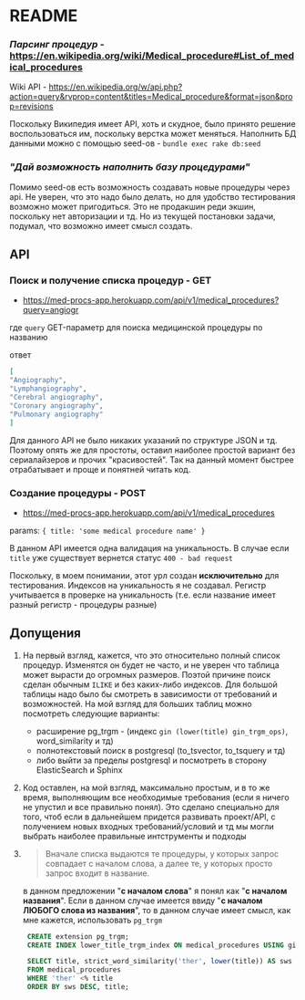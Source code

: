 # README

### _Парсинг процедур_ - https://en.wikipedia.org/wiki/Medical_procedure#List_of_medical_procedures
Wiki API - https://en.wikipedia.org/w/api.php?action=query&rvprop=content&titles=Medical_procedure&format=json&prop=revisions

Поскольку Википедия имеет API, хоть и скудное, было принято решение воспользоваться им, поскольку верстка может меняться. 
Наполнить БД данными можно с помощью seed-ов - `bundle exec rake db:seed`

### _"Дай возможность наполнить базу процедурами"_
Помимо seed-ов есть возможность создавать новые процедуры через api. Не уверен, что это надо было делать, но для удобство 
тестирования возможно может пригодиться. Это не продакшин реди экшин, поскольку нет авторизации и тд. Но из текущей постановки задачи, 
подумал, что возможно имеет смысл создать.

## API 
### Поиск и получение списка процедур - GET
- https://med-procs-app.herokuapp.com/api/v1/medical_procedures?query=angiogr

где `query` GET-параметр для поиска медицинской процедуры по названию

ответ
```json
[
"Angiography",
"Lymphangiography",
"Cerebral angiography",
"Coronary angiography",
"Pulmonary angiography"
]
```

Для данного API не было никаких указаний по структуре JSON и тд. Поэтому опять же для простоты, оставил наиболее простой 
вариант без сериалайзеров и прочих "красивостей". Так на данный момент быстрее отрабатывает и проще и понятней читать код.

### Создание процедуры - POST
- https://med-procs-app.herokuapp.com/api/v1/medical_procedures

params: `{ title: 'some medical procedure name' }`

В данном API имеется одна валидация на уникальность. 
В случае если `title` уже существует вернется статус `400 - bad request`

Поскольку, в моем понимании, этот урл создан __исключительно__ для тестирования. Индексов на уникальность я не создавал. 
Регистр учитывается в проверке на уникальность (т.е. если название имеет разный регистр - процедуры разные)  

## Допущения

1) На первый взгляд, кажется, что это относительно полный список процедур. Изменятся он будет не часто, и не уверен что 
   таблица может вырасти до огромных размеров. Поэтой причине поиск сделан обычным `ILIKE` и без каких-либо индексов. 
   Для большой таблицы надо было бы смотреть в зависимости от требований и возможностей. На мой взгляд для больших таблиц 
   можно посмотреть следующие варианты: 
   - расширение pg_trgm - (индекс `gin (lower(title) gin_trgm_ops)`, word_similarity и тд)
   - полнотекстовый поиск в postgresql (to_tsvector, to_tsquery и тд)
   - либо выйти за пределы postgresql и посмотреть в сторону ElasticSearch и Sphinx

2) Код оставлен, на мой взгляд, максимально простым, и в то же время, выполняющим все необходимые требования (если я ничего 
   не упустил и все правильно понял). Это сделано специально для того, чтоб если в дальнейшем придется развивать проект/API, 
   с получением новых входных требований/условий и тд мы могли выбрать наиболее правильные интструменты и подходы

3) > Вначале списка выдаются те процедуры, у которых запрос совпадает с началом слова, а далее те, у которых просто запрос 
   > входит в название.
   
    в данном предложении "__с началом слова__" я понял как "__с началом названия__". Если в данном случае имеется ввиду 
   "__с началом ЛЮБОГО слова из названия__", то в данном случае имеет смысл, как мне кажется, использовать `pg_trgm`
   ```sql
    CREATE extension pg_trgm;
    CREATE INDEX lower_title_trgm_index ON medical_procedures USING gin (lower(title) gin_trgm_ops);
   
    SELECT title, strict_word_similarity('ther', lower(title)) AS sws
    FROM medical_procedures
    WHERE 'ther' <% title
    ORDER BY sws DESC, title;
    ```

